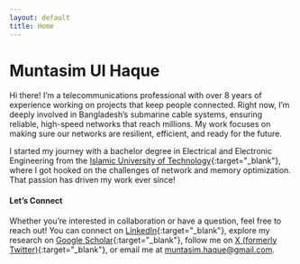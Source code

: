 ```yaml
---
layout: default
title: Home
---
```


# Muntasim Ul Haque

Hi there! I’m a telecommunications professional with over 8 years of experience working on projects that keep people connected. Right now, I’m deeply involved in Bangladesh’s submarine cable systems, ensuring reliable, high-speed networks that reach millions. My work focuses on making sure our networks are resilient, efficient, and ready for the future.

I started my journey with a bachelor degree in Electrical and Electronic Engineering from the [Islamic University of Technology](https://www.iutoic-dhaka.edu/){:target="_blank"}, where I got hooked on the challenges of network and memory optimization. That passion has driven my work ever since!

#### Let’s Connect

Whether you’re interested in collaboration or have a question, feel free to reach out! You can connect on [LinkedIn](https://www.linkedin.com/in/muntasimulhaque/){:target="_blank"}, explore my research on [Google Scholar](https://scholar.google.com/citations?hl=en&user=qsD8a0MAAAAJ&view_op=list_works&sortby=pubdate){:target="_blank"}, follow me on [X (formerly Twitter)](https://x.com/muntasimulhaque){:target="_blank"}, or email me at [muntasim.haque@gmail.com](mailto:muntasim.haque@gmail.com).